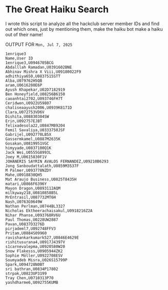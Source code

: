 # The Great Haiku Search

I wrote this script to analyze all the hackclub server member IDs and find out
which ones, just by mentioning them, make the haiku bot make a haiku out of
their name!

OUTPUT FOR `Mon, Jul 7, 2025`

```csv
1enrique3
Name,User ID
1enrique3,U0946705BCG
Abdalllah Ramadan,U0391602BNE
Abhinav Mishra X Viii,U09180022F9
adhithiya650,U0837515STT
Alba,U079762H5QB
aram,U0616280E6P
Ayush Khapekar,U02D7182919
Ben Honeyfield,U08256B6150
caoanhtai2702,U093746FH7T
Ceridwen,U0922U59807
chaliseaayush2006,U0939K8171D
Clara,U072753VD6V
Dishita,U08830304SW
Erin,U092757EJBT
felixadesola22,U0847M89204
Femil Savaliya,U0333750JSF
Gabrijel,U092770LB5X
Gassermkamel,U0887M2635K
Gosakan,U0819951VGC
himyyade,U0837100Q1K
Jack Wei,U0555G8993L
Joey M,U0615830F1V
JOHANERIS SAYRIN AVALOS FERNANDEZ,U09210B6293
Jong Sanboudattalath,U0859M3537F
M Palmer,U093778NZDY
Mahe,U0918830QH5
Mat Araujo Business,U0825T8435H
matari,U0866F6396Y
Mayon Dragon,U0893112AQM
milkyway218,U0810858B5L
MrEntrasil,U087732MT6H
Nash,U0763G9649W
Nathan Perlman,U0744BL3327
Nicholas Ektheerachaisakul,U0918216Z2A
Nihar Phanse,U093768RV6U
Paul Thomas,U0228UW2887
Pavan,U0837D3276D
pirjademl7,U092748FFV3
Pritam,U0884S09960
ravishankarkumark527,U0846E4629E
rishitusurana4,U0917J4397V
s1carnevalepma,U0920580W20
Snow Flakesss,U0905944ZK2
Sophie Möller,U0922708ESV
Soumyadeb Misra,U026S15799P
Spark,U094728N0BT
sri bathran,U0834P17802
strpak,U0823UP3199
Tray Chen,U0710313P70
yashdharme6,U092755KUMB
```
